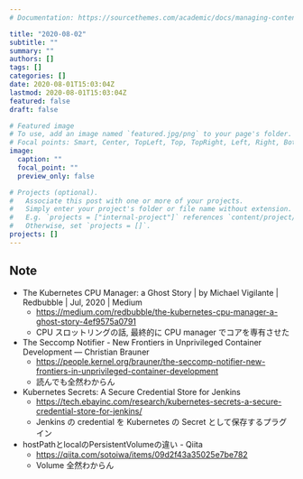 ```yaml
---
# Documentation: https://sourcethemes.com/academic/docs/managing-content/

title: "2020-08-02"
subtitle: ""
summary: ""
authors: []
tags: []
categories: []
date: 2020-08-01T15:03:04Z
lastmod: 2020-08-01T15:03:04Z
featured: false
draft: false

# Featured image
# To use, add an image named `featured.jpg/png` to your page's folder.
# Focal points: Smart, Center, TopLeft, Top, TopRight, Left, Right, BottomLeft, Bottom, BottomRight.
image:
  caption: ""
  focal_point: ""
  preview_only: false

# Projects (optional).
#   Associate this post with one or more of your projects.
#   Simply enter your project's folder or file name without extension.
#   E.g. `projects = ["internal-project"]` references `content/project/deep-learning/index.md`.
#   Otherwise, set `projects = []`.
projects: []
---
```


## Note

* The Kubernetes CPU Manager: a Ghost Story | by Michael Vigilante | Redbubble | Jul, 2020 | Medium
  * https://medium.com/redbubble/the-kubernetes-cpu-manager-a-ghost-story-4ef9575a0791
  * CPU スロットリングの話, 最終的に CPU manager でコアを専有させた
* The Seccomp Notifier - New Frontiers in Unprivileged Container Development — Christian Brauner
  * https://people.kernel.org/brauner/the-seccomp-notifier-new-frontiers-in-unprivileged-container-development
  * 読んでも全然わからん
* Kubernetes Secrets: A Secure Credential Store for Jenkins
  * https://tech.ebayinc.com/research/kubernetes-secrets-a-secure-credential-store-for-jenkins/
  * Jenkins の credential を Kubernetes の Secret として保存するプラグイン
* hostPathとlocalのPersistentVolumeの違い - Qiita
  * https://qiita.com/sotoiwa/items/09d2f43a35025e7be782
  * Volume 全然わからん
